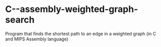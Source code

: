 # C--assembly-weighted-graph-search
Program that finds the shortest path to an edge in a weighted graph (in C and MIPS Assembly language)

